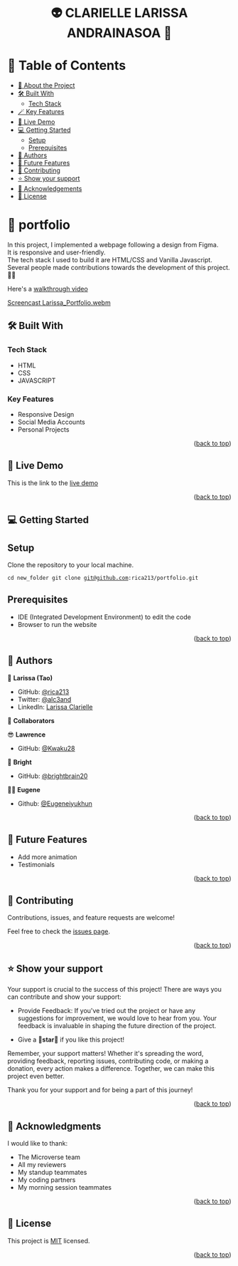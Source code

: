 <a name="readme-top"></a>

<div align="center">

  <h1><b>👽 CLARIELLE LARISSA ANDRAINASOA 🦄</b></h1>

</div>

<!-- TABLE OF CONTENTS -->

# 📗 Table of Contents

- [📖 About the Project](#about-project)
- [🛠 Built With](#built-with)
  - [Tech Stack](#tech-stack)
- [🪄 Key Features](#key-features)
- [🚀 Live Demo](#live-demo)
- [💻 Getting Started](#getting-started)
  - [Setup](#setup)
  - [Prerequisites](#prerequisites)
- [👥 Authors](#authors)
- [🔭 Future Features](#future-features)
- [🤝 Contributing](#contributing)
- [⭐️ Show your support](#support)
- [🙏 Acknowledgements](#acknowledgements)
- [📝 License](#license)

<!-- PROJECT DESCRIPTION -->

# 📖 portfolio <a name="about-project"></a>

In this project, I implemented a webpage following a design from Figma. <br>
It is responsive and user-friendly.<br>
The tech stack I used to build it are HTML/CSS and Vanilla Javascript.<br>
Several people made contributions towards the development of this project.🤲🏼

Here's a [walkthrough video](https://www.loom.com/share/246840fc8755429787c5bda2dc6fa1a7)

[Screencast Larissa_Portfolio.webm](https://github.com/rica213/portfolio/assets/10439283/78deb1a0-3320-45ff-b0db-d5944dcc092e)


## 🛠 Built With <a name="built-with"></a>

### Tech Stack <a name="tech-stack"></a>

  - HTML
  - CSS
  - JAVASCRIPT

<!-- Features -->

### Key Features <a name="key-features"></a>
  <ul>
    <li>Responsive Design</li>
    <li>Social Media Accounts</li>
    <li>Personal Projects</li>
  </ul>

<p align="right">(<a href="#readme-top">back to top</a>)</p>

<!-- LIVE DEMO -->

## 🚀 Live Demo <a name="live-demo"></a>

  This is the link to the [live demo](https://rica213.github.io/portfolio/)

<p align="right">(<a href="#readme-top">back to top</a>)</p>

<!-- GETTING STARTED -->

## 💻 Getting Started <a name="getting-started"></a>
## Setup <a name="setup"></a>

Clone the repository to your local machine.

<code>cd new_folder
git clone git@github.com:rica213/portfolio.git
</code>

## Prerequisites <a name="prerequisites"></a>

- IDE (Integrated Development Environment) to edit the code
- Browser to run the website

<p align="right">(<a href="#readme-top">back to top</a>)</p>

<!-- AUTHORS -->

## 👥 Authors <a name="authors"></a>

👻 **Larissa (Tao)**

- GitHub: [@rica213](https://github.com/rica213)
- Twitter: [@alc3and](https://twitter.com/alc3and)
- LinkedIn: [Larissa Clarielle](https://www.linkedin.com/in/larissa-clarielle/)

👥 **Collaborators**

 😎 **Lawrence**

- GitHub: [@Kwaku28](https://github.com/Kwaku28)

 🧐 **Bright**

- GitHub: [@brightbrain20](https://github.com/brightbrain20)

 😵‍💫 **Eugene**

- Github: [@Eugeneiyukhun](https://github.com/Eugeneiyukhun)


<p align="right">(<a href="#readme-top">back to top</a>)</p>

<!-- FUTURE FEATURES -->

## 🔭 Future Features <a name="future-features"></a>

 <ul>
    <li>Add more animation</li>
    <li>Testimonials</li>
  </ul>

<p align="right">(<a href="#readme-top">back to top</a>)</p>

<!-- CONTRIBUTING -->

## 🤝 Contributing <a name="contributing"></a>

Contributions, issues, and feature requests are welcome!

Feel free to check the [issues page](../../issues/).

<p align="right">(<a href="#readme-top">back to top</a>)</p>

<!-- SUPPORT -->

## ⭐️ Show your support <a name="support"></a>

Your support is crucial to the success of this project! There are ways you can contribute and show your support:

- Provide Feedback: If you've tried out the project or have any suggestions for improvement, we would love to hear from you. Your feedback is invaluable in shaping the future direction of the project.

- Give a 🌟**star**🌟 if you like this project!

Remember, your support matters! Whether it's spreading the word, providing feedback, reporting issues, contributing code, or making a donation, every action makes a difference. Together, we can make this project even better.

Thank you for your support and for being a part of this journey!

<p align="right">(<a href="#readme-top">back to top</a>)</p>

<!-- ACKNOWLEDGEMENTS -->

## 🙏 Acknowledgments <a name="acknowledgements"></a>

I would like to thank:
  - The Microverse team
  - All my reviewers
  - My standup teammates
  - My coding partners
  - My morning session teammates

<p align="right">(<a href="#readme-top">back to top</a>)</p>

<!-- LICENSE -->

## 📝 License <a name="license"></a>

This project is [MIT](./LICENSE) licensed.

<p align="right">(<a href="#readme-top">back to top</a>)</p>
